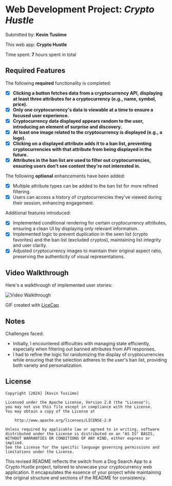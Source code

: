 # Web Development Project: *Crypto Hustle*

Submitted by: **Kevin Tusiime**

This web app: **Crypto Hustle**

Time spent: **7** hours spent in total

## Required Features

The following **required** functionality is completed:

- [x] **Clicking a button fetches data from a cryptocurrency API, displaying at least three attributes for a cryptocurrency (e.g., name, symbol, price).**
- [x] **Only one cryptocurrency's data is viewable at a time to ensure a focused user experience.**
- [x] **Cryptocurrency data displayed appears random to the user, introducing an element of surprise and discovery.**
- [x] **At least one image related to the cryptocurrency is displayed (e.g., a logo).**
- [x] **Clicking on a displayed attribute adds it to a ban list, preventing cryptocurrencies with that attribute from being displayed in the future.**
- [x] **Attributes in the ban list are used to filter out cryptocurrencies, ensuring users don't see content they're not interested in.**

The following **optional** enhancements have been added:

- [x] Multiple attribute types can be added to the ban list for more refined filtering.
- [x] Users can access a history of cryptocurrencies they've viewed during their session, enhancing engagement.

Additional features introduced:

* [x] Implemented conditional rendering for certain cryptocurrency attributes, ensuring a clean UI by displaying only relevant information.
* [x] Implemented logic to prevent duplication in the seen list (crypto favorites) and the ban list (excluded cryptos), maintaining list integrity and user clarity.
* [x] Adjusted cryptocurrency images to maintain their original aspect ratio, preserving the authenticity of visual representations.

## Video Walkthrough

Here's a walkthrough of implemented user stories:

![Video Walkthrough](veni-vici-walkthrough.gif)

<!-- Replace this with whatever GIF tool you used! -->
GIF created with [LiceCap](http://www.cockos.com/licecap/)

## Notes

Challenges faced:
- Initially, I encountered difficulties with managing state efficiently, especially when filtering out banned attributes from API responses. 
- I had to refine the logic for randomizing the display of cryptocurrencies while ensuring that the selection adheres to the user's ban list, providing both variety and personalization.

## License

```plaintext
Copyright [2024] [Kevin Tusiime]

Licensed under the Apache License, Version 2.0 (the "License");
you may not use this file except in compliance with the License.
You may obtain a copy of the License at

    http://www.apache.org/licenses/LICENSE-2.0

Unless required by applicable law or agreed to in writing, software
distributed under the License is distributed on an "AS IS" BASIS,
WITHOUT WARRANTIES OR CONDITIONS OF ANY KIND, either express or implied.
See the License for the specific language governing permissions and
limitations under the License.
```

This revised README reflects the switch from a Dog Search App to a Crypto Hustle project, tailored to showcase your cryptocurrency web application. It encapsulates the essence of your project while maintaining the original structure and sections of the README for consistency.
